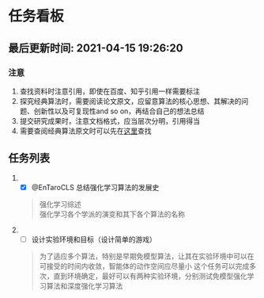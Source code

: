 <!--
 * @Description: A File To Publish The Task
 * @version: V1.0
 * @Author: lesheng
 * @Date: 2021-04-14 19:02:22
 * @LastEditors: lesheng
 * @LastEditTime: 2021-04-15 19:34:16
-->

# 任务看板

## __最后更新时间: 2021-04-15 19:26:20__

### __注意__

1. 查找资料时注意引用，即使在百度、知乎引用一样需要标注
2. 探究经典算法时，需要阅读论文原文，应留意算法的核心思想、其解决的问题、创新性以及可复现性and so on，再结合自己的想法总结
3. 提交研究成果时，注意文档格式，应当层次分明，引用得当
4. 需要查阅经典算法原文时可以先在[这里](./Reference/RLPaperSummary.md)查找

## __任务列表__

1. - [X] @EnTaroCLS 总结强化学习算法的发展史  
    > 强化学习综述  
    > 强化学习各个学派的演变和其下各个算法的名称  
2. - [ ] 设计实验环境和目标（设计简单的游戏）
    > 为了适应多个算法，特别是早期免模型算法，让其在实验环境中可以在可接受的时间内收敛，智能体的动作空间应尽量小
    > 这个任务可以完成多次，直到环境确定，最好可以有两种实验环境，分别测试免模型强化学习算法和深度强化学习算法
